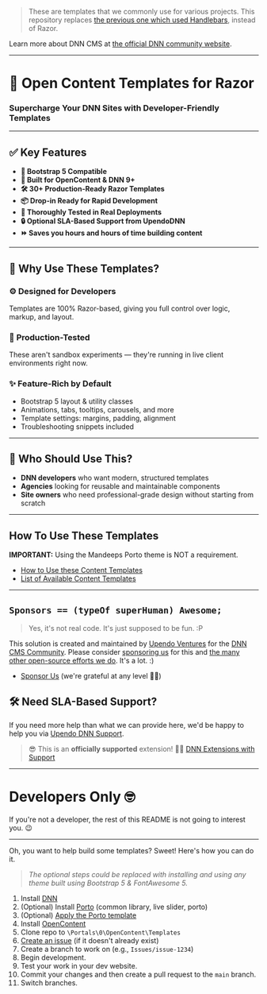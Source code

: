 > These are templates that we commonly use for various projects. This repository replaces [the previous one which used Handlebars](https://github.com/UpendoVentures/OpenContentTemplates), instead of Razor.

Learn more about DNN CMS at [the official DNN community website](https://dncommunity.org).

---  

# 🚀 Open Content Templates for Razor  
### Supercharge Your DNN Sites with Developer-Friendly Templates

---

## ✅ Key Features  
- **🔗 Bootstrap 5 Compatible**  
- **🧩 Built for OpenContent & DNN 9+**  
- **🛠️ 30+ Production-Ready Razor Templates**  
- **📦 Drop-in Ready for Rapid Development**  
- **🧪 Thoroughly Tested in Real Deployments**  
- **🔒 Optional SLA-Based Support from UpendoDNN**
- **⏩ Saves you hours and hours of time building content**  

---

## 🎯 Why Use These Templates?

### ⚙️ **Designed for Developers**
Templates are 100% Razor-based, giving you full control over logic, markup, and layout.

### 🧪 **Production-Tested**
These aren't sandbox experiments — they're running in live client environments right now.

### ✨ **Feature-Rich by Default**
- Bootstrap 5 layout & utility classes
- Animations, tabs, tooltips, carousels, and more
- Template settings: margins, padding, alignment
- Troubleshooting snippets included

---

## 👥 Who Should Use This?

- **DNN developers** who want modern, structured templates  
- **Agencies** looking for reusable and maintainable components  
- **Site owners** who need professional-grade design without starting from scratch

---

## How To Use These Templates

**IMPORTANT:** Using the Mandeeps Porto theme is NOT a requirement.    

- [How to Use these Content Templates](https://github.com/UpendoVentures/OpenContentTemplates-Razor/wiki)
- [List of Available Content Templates](https://github.com/UpendoVentures/OpenContentTemplates-Razor/wiki/List-of-Templates)  

<hr />  

## `Sponsors == (typeOf superHuman) Awesome;`  

> Yes, it's not real code. It's just supposed to be fun. :P

This solution is created and maintained by [Upendo Ventures](https://upendoventures.com/What/CMS/DNN) for the [DNN CMS Community](https://dnncommunity.org). Please consider [sponsoring us](https://github.com/sponsors/UpendoVentures) for this and [the many other open-source efforts we do](https://upendoventures.com/What/CMS/DNN/Extensions).  It's a lot.  :)  

- [Sponsor Us](https://github.com/sponsors/UpendoVentures) (we're grateful at any level 🙏🏽)  

## 🛠️ Need SLA-Based Support?  
If you need more help than what we can provide here, we'd be happy to help you via [Upendo DNN Support](https://upendodnn.com).  

>  😎 This is an **officially supported** extension! 🙌🏽   [DNN Extensions with Support](https://upendodnn.com/Extensions)  

<hr />  

# Developers Only 🤓  

If you're not a developer, the rest of this README is not going to interest you. 😉  

<hr />

Oh, you want to help build some templates? Sweet!  Here's how you can do it.  

> *The optional steps could be replaced with installing and using any theme built using Bootstrap 5 & FontAwesome 5.*  

1. Install [DNN](https://www.nvquicksite.com/)
2. (Optional) Install [Porto](https://www.mandeeps.com/support/knowledgebase/install-activate-a-theme-in-dnn-9x) (common library, live slider, porto)
3. (Optional) [Apply the Porto template](https://www.mandeeps.com/support/knowledgebase/import-a-portal-template-in-dnn-91)
4. Install [OpenContent](https://github.com/sachatrauwaen/OpenContent/releases/latest)
5. Clone repo to `\Portals\0\OpenContent\Templates`
6. [Create an issue](https://github.com/UpendoVentures/OpenContentTemplates/issues) (if it doesn't already exist)
7. Create a branch to work on (e.g., `Issues/issue-1234`)
8. Begin development.
9. Test your work in your dev website.
10. Commit your changes and then create a pull request to the `main` branch.
11. Switch branches.
